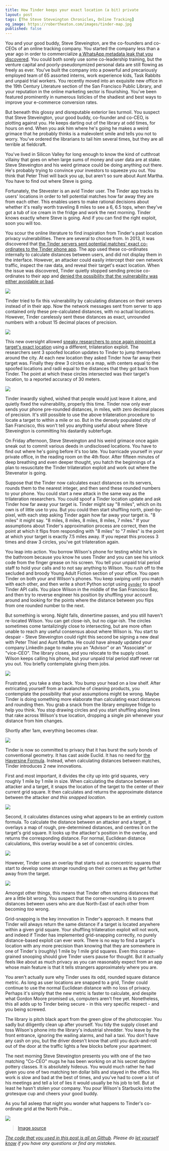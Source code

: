 ```yaml
---
title: How Tinder keeps your exact location (a bit) private
layout: post
tags: [The Steve Steveington Chronicles, Online Tracking]
og_image: https://robertheaton.com/images/tinder-map.jpg
published: false
---
```

You and your good buddy, Steve Steveington, are the co-founders and co-CEOs of an online tracking company. You started the company less than a year ago in order to commercialize [a WhatsApp metadata leak that you discovered](/2017/10/09/tracking-friends-and-strangers-using-whatsapp/). You could both sorely use some co-leadership training, but the venture capital and poorly-pseudonymized personal data are still flowing as freely as ever. You've built the company into a powerful and precariously employed team of 65 assorted interns, work experience kids, Task Rabbits and unpaid trial workers. You recently moved into an exquisite new office in the 19th Century Literature section of the San Francisco Public Library, and your reputation in the online marketing sector is flourishing. You've been featured prominently in numerous listicles of the shadiest and best ways to improve your e-commerce conversion rates.

But beneath this glossy and disreputable exterior lies turmoil. You suspect that Steve Steveington, your good buddy, co-founder and co-CEO, is plotting against you. He keeps darting out of the library at odd times, for hours on end. When you ask him where he's going he makes a weird grimace that he probably thinks is a malevolent smile and tells you not to worry. You've ordered the librarians to tail him several times, but they are all terrible at fieldcraft.

You've lived in Silicon Valley for long enough to know the kind of cutthroat villainy that goes on when large sums of money and user data are at stake. Steve Steveington and his weird grimace could be doing anything out there. He's probably trying to convince your investors to squeeze you out. You think that Peter Thiel will back you up, but aren't so sure about Aunt Martha. You have to find out where Steve is going.

Fortunately, the Stevester is an avid Tinder user. The Tinder app tracks its users' locations in order to tell potential matches how far away they are from each other. This enables users to make rational decisions about whether it's really worth traveling 8 miles to see a 6, 6.5 tops, when they've got a tub of ice cream in the fridge and work the next morning. Tinder knows exactly where Steve is going. And if you can find the right exploit, soon you will too.

You scour the online literature to find inspiration from Tinder's past location privacy vulnerabilities. There are several to choose from. In 2013, it was discovered that [the Tinder servers sent potential matches' exact co-ordinates to the Tinder phone app](https://qz.com/106731/tinder-exposed-users-locations/). The app used these co-ordinates internally to calculate distances between users, and did not display them in the interface. However, an attacker could easily intercept their own network traffic, inspect the raw data, and reveal their target's exact location. When the issue was discovered, Tinder quietly stopped sending precise co-ordinates to their app and [denied the possibility that the vulnerability was either avoidable or bad](https://qz.com/106731/tinder-exposed-users-locations/).

<img src="/images/tinder-json.jpg" />

Tinder tried to fix this vulnerability by calculating distances on their servers instead of in their app. Now the network messages sent from server to app contained only these pre-calculated distances, with no actual locations. However, Tinder carelessly sent these distances as exact, unrounded numbers with a robust 15 decimal places of precision.

<img src="/images/tinder-json2.jpg" />

This new oversight allowed [sneaky researchers to once again pinpoint a target's exact location](http://blog.includesecurity.com/2014/02/how-i-was-able-to-track-location-of-any.html) using a different, trilateration exploit. The researchers sent 3 spoofed location updates to Tinder to jump themselves around the city. At each new location they asked Tinder how far away their target was. Finally they drew 3 circles on a map, with centers equal to the spoofed locations and radii equal to the distances that they got back from Tinder. The point at which these circles intersected was their target's location, to a reported accuracy of 30 meters.

<img src="/images/tinder-trilateration.jpg" />

Tinder inwardly sighed, wished that people would just leave it alone, and quietly fixed the vulnerability, properly this time. Tinder now only ever sends your phone pre-rounded distances, in miles, with zero decimal places of precision. It's still possible to use the above trilateration procedure to locate a target to within a mile or so. But in the densely populated city of San Francisco, this won't tell you anything useful about where Steve Steveington is committing his dastardly subterfuge.

On Friday afternoon, Steve Steveington and his weird grimace once again sneak out to commit various deeds in undisclosed locations. You have to find out where he's going before it's too late. You barricade yourself in your private office, in the reading room on the 4th floor. After fifteen minutes of deep breathing and even deeper thought, you hatch the beginnings of a plan to resuscitate the Tinder trilateration exploit and work out where the Stevenator is going.

Suppose that the Tinder now calculates exact distances on its servers, rounds them to the nearest integer, and then send these rounded numbers to your phone. You could start a new attack in the same way as the trilateration researchers. You could spoof a Tinder location update and ask Tinder how far away your target is. Tinder might say "8 miles", which on its own is of little use to you. But you could then start shuffling north, pixel-by-pixel, with each step asking Tinder again how far away your target is. "8 miles" it might say. "8 miles, 8 miles, 8 miles, 8 miles, 7 miles." If your assumptions about Tinder's approximation process are correct, then the point at which it flips from responding with "8 miles" to "7 miles" is the point at which your target is exactly 7.5 miles away. If you repeat this process 3 times and draw 3 circles, you've got trilateration again.

You leap into action. You borrow Wilson's phone for testing whilst he's in the bathroom because you know he uses Tinder and you can see his unlock code from the finger grease on his screen. You tell your unpaid trial period staff to hold your calls and to not say anything to Wilson. You rush off to the secluded and broody Young Adult Fiction section of your office. You open Tinder on both your and Wilson's phones. You keep swiping until you match with each other, and then write a short Python script using [`pynder`](https://github.com/charliewolf/pynder) to spoof Tinder API calls. You place Wilson in the middle of the San Francisco Bay, and then try to reverse engineer his position by shuffling your account around and looking for the points where the distance between you flips from one rounded number to the next.

But something is wrong. Night falls, dinnertime passes, and you still haven't re-located Wilson. You can get close-ish, but no cigar-ish. The circles sometimes come tantalizingly close to intersecting, but are more often unable to reach any useful consensus about where Wilson is. You start to despair - Steve Steveington could right this second be signing a new deal with Peter Thiel and Aunt Martha. He could have already updated your company LinkedIn page to make you an "Advisor" or an "Associate" or "vice-CEO". The library closes, and you relocate to the supply closet. Wilson keeps calling his phone, but your unpaid trial period staff never rat you out. You briefly contemplate giving them jobs.

<img src="/images/tinder-trilateration-fail.jpg" />

Frustrated, you take a step back. You bump your head on a low shelf. After extricating yourself from an avalanche of cleaning products, you contemplate the possibility that your assumptions might be wrong. Maybe Tinder is doing something more elaborate than calculating exact distances and rounding then. You grab a snack from the library employee fridge to help you think. You stop drawing circles and you start shuffling along lines that rake across Wilson's true location, dropping a single pin whenever your distance from him changes.

Shortly after 1am, everything becomes clear.

<img src="/images/tinder-map.jpg" />

Tinder is now so committed to privacy that it has burst the surly bonds of conventional geometry. It has cast aside Euclid. It has no need for [the Haversine Formula](https://en.wikipedia.org/wiki/Haversine_formula). Instead, when calculating distances between matches, Tinder introduces 2 new innovations.

First and most important, it divides the city up into grid squares, very roughly 1 mile by 1 mile in size. When calculating the distance between an attacker and a target, it snaps the location of the target to the center of their current grid square. It then calculates and returns the approximate distance between the attacker *and this snapped location*.

<img src="/images/tinder-grid-snap.jpg" />

Second, it calculates distances using what appears to be an entirely custom formula. To calculate the distance between an attacker and a target, it overlays a map of rough, pre-determined distances, and centres it on the target's grid square. It looks up the attacker's position in the overlay, and returns the corresponding distance. For normal, Euclidean distance calculations, this overlay would be a set of concentric circles.

<img src="/images/tinder-circles.jpg" />

However, Tinder uses an overlay that starts out as concentric squares that start to develop some strange rounding on their corners as they get further away from the target.

<img src="/images/tinder-squares.jpg" />

Amongst other things, this means that Tinder often returns distances that are a little bit wrong. You suspect that the corner-rounding is to prevent distances between users who are due North-East of each other from becoming *too* wrong.

Grid-snapping is the key innovation in Tinder's approach. It means that Tinder will always return the same distance if a target is located anywhere within a given grid square. Your shuffling trilateration exploit will not work, and indeed if Tinder has implemented grid-snapping correctly, no purely distance-based exploit can ever work. There is no way to find a target's location with any more precision than knowing that they are somewhere in one of Tinder's (roughly) 1 mile by 1 mile grid squares. Even this coarse-grained snooping should give Tinder users pause for thought. But it actually feels like about as much privacy as you can reasonably expect from an app whose main feature is that it tells strangers approximately where you are.

You aren't actually sure why Tinder uses its odd, rounded square distance metric. As long as user locations are snapped to a grid, Tinder could continue to use the normal Euclidean distance with no loss of privacy. Perhaps it's simply that the new metric is faster to calculate, and despite what Gordon Moore promised us, computers aren't free yet. Nonetheless, this all adds up to Tinder being secure - in this very specific respect - and you being screwed.

The library is pitch black apart from the green glow of the photocopier. You sadly but diligently clean up after yourself. You tidy the supply closet and toss Wilson's phone into the library's industrial shredder. You leave by the front entrance, ignoring the wailing alarms, and hail a taxi. You don't have any cash on you, but the driver doesn't know that until you duck-and-roll out of the door at the traffic lights a few blocks before your apartment.

The next morning Steve Steveington presents you with one of the two matching "Co-CEO" mugs he has been working on at his secret daytime pottery classes. It is absolutely hideous. You would much rather he had given you one of two matching ten dollar bills and stayed in the office. His work is slow and bad at the best of times, and you've had to cover a lot of his meetings and tell a lot of lies it would usually be his job to tell. But at least he hasn't stolen your company. You pour Wilson's Starbucks into the grotesque cup and cheers your good buddy.

As you fall asleep that night you wonder what happens to Tinder's co-ordinate grid at the North Pole...

<img src="/images/tinder-north-pole.jpg" />

> [Image source](https://www.jasondavies.com/maps/rotate/)

*[The code that you used in this post is all on Github](https://github.com/robert/tinder-locations). Please do [let yourself know](/about) if you have any questions or find any mistakes.*
